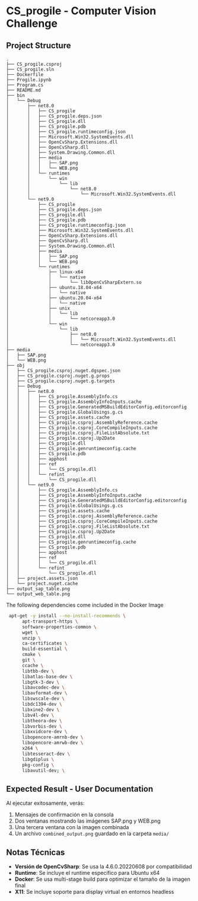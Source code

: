 # CS_progile - Computer Vision Challenge


## Project Structure

```
.
├── CS_progile.csproj
├── CS_progile.sln
├── Dockerfile
├── Progile.ipynb
├── Program.cs
├── README.md
├── bin
│   └── Debug
│       ├── net8.0
│       │   ├── CS_progile
│       │   ├── CS_progile.deps.json
│       │   ├── CS_progile.dll
│       │   ├── CS_progile.pdb
│       │   ├── CS_progile.runtimeconfig.json
│       │   ├── Microsoft.Win32.SystemEvents.dll
│       │   ├── OpenCvSharp.Extensions.dll
│       │   ├── OpenCvSharp.dll
│       │   ├── System.Drawing.Common.dll
│       │   ├── media
│       │   │   ├── SAP.png
│       │   │   └── WEB.png
│       │   └── runtimes
│       │       └── win
│       │           └── lib
│       │               └── net8.0
│       │                   └── Microsoft.Win32.SystemEvents.dll
│       └── net9.0
│           ├── CS_progile
│           ├── CS_progile.deps.json
│           ├── CS_progile.dll
│           ├── CS_progile.pdb
│           ├── CS_progile.runtimeconfig.json
│           ├── Microsoft.Win32.SystemEvents.dll
│           ├── OpenCvSharp.Extensions.dll
│           ├── OpenCvSharp.dll
│           ├── System.Drawing.Common.dll
│           ├── media
│           │   ├── SAP.png
│           │   └── WEB.png
│           └── runtimes
│               ├── linux-x64
│               │   └── native
│               │       └── libOpenCvSharpExtern.so
│               ├── ubuntu.18.04-x64
│               │   └── native
│               ├── ubuntu.20.04-x64
│               │   └── native
│               ├── unix
│               │   └── lib
│               │       └── netcoreapp3.0
│               └── win
│                   └── lib
│                       ├── net8.0
│                       │   └── Microsoft.Win32.SystemEvents.dll
│                       └── netcoreapp3.0
├── media
│   ├── SAP.png
│   └── WEB.png
├── obj
│   ├── CS_progile.csproj.nuget.dgspec.json
│   ├── CS_progile.csproj.nuget.g.props
│   ├── CS_progile.csproj.nuget.g.targets
│   ├── Debug
│   │   ├── net8.0
│   │   │   ├── CS_progile.AssemblyInfo.cs
│   │   │   ├── CS_progile.AssemblyInfoInputs.cache
│   │   │   ├── CS_progile.GeneratedMSBuildEditorConfig.editorconfig
│   │   │   ├── CS_progile.GlobalUsings.g.cs
│   │   │   ├── CS_progile.assets.cache
│   │   │   ├── CS_progile.csproj.AssemblyReference.cache
│   │   │   ├── CS_progile.csproj.CoreCompileInputs.cache
│   │   │   ├── CS_progile.csproj.FileListAbsolute.txt
│   │   │   ├── CS_progile.csproj.Up2Date
│   │   │   ├── CS_progile.dll
│   │   │   ├── CS_progile.genruntimeconfig.cache
│   │   │   ├── CS_progile.pdb
│   │   │   ├── apphost
│   │   │   ├── ref
│   │   │   │   └── CS_progile.dll
│   │   │   └── refint
│   │   │       └── CS_progile.dll
│   │   └── net9.0
│   │       ├── CS_progile.AssemblyInfo.cs
│   │       ├── CS_progile.AssemblyInfoInputs.cache
│   │       ├── CS_progile.GeneratedMSBuildEditorConfig.editorconfig
│   │       ├── CS_progile.GlobalUsings.g.cs
│   │       ├── CS_progile.assets.cache
│   │       ├── CS_progile.csproj.AssemblyReference.cache
│   │       ├── CS_progile.csproj.CoreCompileInputs.cache
│   │       ├── CS_progile.csproj.FileListAbsolute.txt
│   │       ├── CS_progile.csproj.Up2Date
│   │       ├── CS_progile.dll
│   │       ├── CS_progile.genruntimeconfig.cache
│   │       ├── CS_progile.pdb
│   │       ├── apphost
│   │       ├── ref
│   │       │   └── CS_progile.dll
│   │       └── refint
│   │           └── CS_progile.dll
│   ├── project.assets.json
│   └── project.nuget.cache
├── output_sap_table.png
└── output_web_table.png 
```


The following dependencies come included in the Docker Image 


```sh
 apt-get -y install --no-install-recommends \
      apt-transport-https \
      software-properties-common \
      wget \
      unzip \
      ca-certificates \
      build-essential \
      cmake \
      git \
      ccache \
      libtbb-dev \
      libatlas-base-dev \
      libgtk-3-dev \
      libavcodec-dev \
      libavformat-dev \
      libswscale-dev \
      libdc1394-dev \
      libxine2-dev \
      libv4l-dev \
      libtheora-dev \
      libvorbis-dev \
      libxvidcore-dev \
      libopencore-amrnb-dev \
      libopencore-amrwb-dev \
      x264 \
      libtesseract-dev \
      libgdiplus \
      pkg-config \
      libavutil-dev; \

```





## Expected Result - User Documentation

Al ejecutar exitosamente, verás:

1. Mensajes de confirmación en la consola
2. Dos ventanas mostrando las imágenes SAP.png y WEB.png
3. Una tercera ventana con la imagen combinada
4. Un archivo `combined_output.png` guardado en la carpeta `media/`

## Notas Técnicas

- **Versión de OpenCvSharp**: Se usa la 4.6.0.20220608 por compatibilidad
- **Runtime**: Se incluye el runtime específico para Ubuntu x64
- **Docker**: Se usa multi-stage build para optimizar el tamaño de la imagen final
- **X11**: Se incluye soporte para display virtual en entornos headless